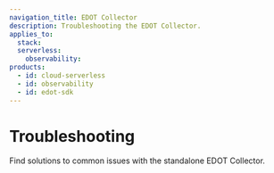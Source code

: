 ```yaml
---
navigation_title: EDOT Collector
description: Troubleshooting the EDOT Collector.
applies_to:
  stack:
  serverless:
    observability:
products:
  - id: cloud-serverless
  - id: observability
  - id: edot-sdk
---
```


# Troubleshooting

Find solutions to common issues with the standalone EDOT Collector.